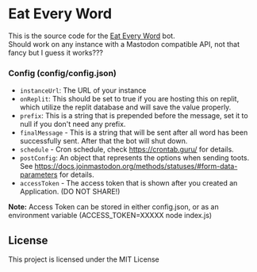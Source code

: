 # Eat Every Word
This is the source code for the [Eat Every Word](https://botsin.space/@EatEveryWord) bot.  
Should work on any instance with a Mastodon compatible API, not that fancy but I guess it works???

### Config (config/config.json)
- `instanceUrl`: The URL of your instance
- `onReplit`: This should be set to true if you are hosting this on replit, which utilize the replit database and will save the value properly.
- `prefix`: This is a string that is prepended before the message, set it to null if you don't need any prefix.
- `finalMessage` - This is a string that will be sent after all word has been successfully sent. After that the bot will shut down.
- `schedule` - Cron schedule, check https://crontab.guru/ for details. 
- `postConfig`: An object that represents the options when sending toots. See https://docs.joinmastodon.org/methods/statuses/#form-data-parameters for details.
- `accessToken` - The access token that is shown after you created an Application. (DO NOT SHARE!)

**Note:** Access Token can be stored in either config.json, or as an environment variable (ACCESS_TOKEN=XXXXX node index.js)

## License
This project is licensed under the MIT License
